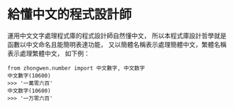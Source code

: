 # 給懂中文的程式設計師

運用中文文字處理程式庫的程式設計師自然懂中文，
所以本程式庫設計哲學就是函數以中文命名且能簡明表達功能，
又以簡體名稱表示處理簡體中文，繁體名稱表示處理繁體中文，
如下例： 

    from zhongwen.number import 中文數字, 中文数字
    中文數字(10600)
    >>> '一萬零六百'
    中文数字(10600)
    >>> '一万零六百'
